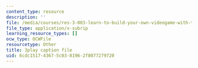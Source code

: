 ```yaml
---
content_type: resource
description: ''
file: /media/courses/res-3-003-learn-to-build-your-own-videogame-with-the-unity-game-engine-and-microsoft-kinect-january-iap-2017/6cdc151743675c0381962f8077279720_Ksl0Vp4jhmA.vtt
file_type: application/x-subrip
learning_resource_types: []
ocw_type: OCWFile
resourcetype: Other
title: 3play caption file
uid: 6cdc1517-4367-5c03-8196-2f8077279720
---
```


